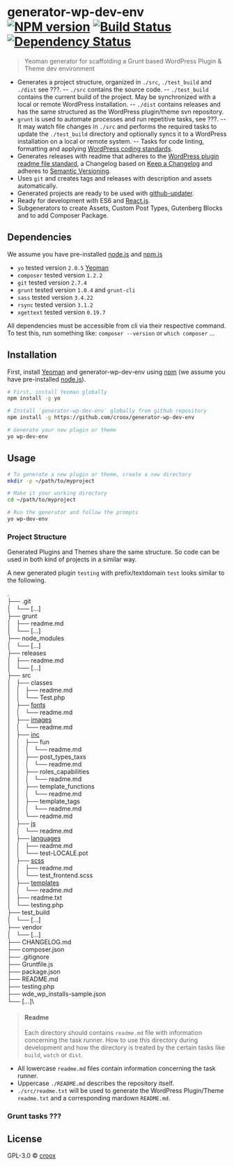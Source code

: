 # generator-wp-dev-env [![NPM version][npm-image]][npm-url] [![Build Status][travis-image]][travis-url] [![Dependency Status][daviddm-image]][daviddm-url]

> Yeoman generator for scaffolding a Grunt based WordPress Plugin &amp; Theme dev environment

- Generates a project structure, organized in `./src`, `./test_build` and `./dist` see ???.
-- `./src` contains the source code.
-- `./test_build` contains the current build of the project. May be synchronized with a local or remote WordPress installation.
-- `./dist` contains releases and has the same structured as the WordPress plugin/theme svn repository.
- `grunt` is used to automate processes and run repetitive tasks, see ???.
-- It may watch file changes in `./src` and performs the required tasks to update the `./test_build` directory and optionally syncs it to a WordPress installation on a local or remote system.
-- Tasks for code linting, formatting and applying [WordPress coding standards](https://github.com/WordPress-Coding-Standards/WordPress-Coding-Standards).
- Generates releases with readme that adheres to the [WordPress plugin readme file standard](https://wordpress.org/plugins/developers/#readme), a Changelog based on [Keep a Changelog](https://keepachangelog.com/en/1.0.0/) and adheres to [Semantic Versioning](https://semver.org/spec/v2.0.0.html).
- Uses `git` and creates tags and releases with description and assets automatically.
- Generated projects are ready to be used with [github-updater](https://github.com/afragen/github-updater).
- Ready for development with ES6 and [React.js](https://reactjs.org/).
- Subgenerators to create Assets,  Custom Post Types, Gutenberg Blocks and to add Composer Package.

## Dependencies


We assume you have pre-installed [node.js](https://nodejs.org/) and [npm.js](http://npmjs.com/)

- `yo` tested version `2.0.5` [Yeoman](http://yeoman.io)
- `composer` tested version `1.2.2`
- `git` tested version `2.7.4`
- `grunt` tested version `1.0.4` and `grunt-cli`
- `sass` tested version `3.4.22`
- `rsync` tested version `3.1.2`
- `xgettext` tested version `0.19.7`

All dependencies must be accessible from cli via their respective command. To test this, run something like: `composer --version` or `which composer` ...

## Installation

First, install [Yeoman](http://yeoman.io) and generator-wp-dev-env using [npm](https://www.npmjs.com/) (we assume you have pre-installed [node.js](https://nodejs.org/)).

```bash
# First, install Yeoman globally
npm install -g yo

# Install `generator-wp-dev-env` globally from github repository
npm install -g https://github.com/croox/generator-wp-dev-env

# Generate your new plugin or theme
yo wp-dev-env
```

## Usage

```bash
# To generate a new plugin or theme, create a new directory
mkdir -p ~/path/to/myproject

# Make it your working directory
cd ~/path/to/myproject

# Run the generator and follow the prompts
yo wp-dev-env
```

### Project Structure

Generated Plugins and Themes share the same structure. So code can be used in both kind of projects in a similar way.

A new generated plugin `testing` with prefix/textdomain `test` looks similar to the following.

.\
├── .git\
│   └── [...]\
├── grunt\
│   ├── readme.md\
│   └── [...]\
├── node_modules\
│   └── [...]\
├── releases\
│   ├── readme.md\
│   └── [...]\
├── src\
│   ├── classes\
│   │   ├── readme.md\
│   │   └── Test.php\
│   ├── [fonts](./generators/app/templates/src/fonts/readme.md)\
│   │   └── readme.md\
│   ├── [images](./generators/app/templates/src/images/readme.md)\
│   │   └── readme.md\
│   ├── [inc](./generators/app/templates/src/inc/readme.md)\
│   │   ├── fun\
│   │   │   └── readme.md\
│   │   ├── post_types_taxs\
│   │   │   └── readme.md\
│   │   ├── roles_capabilities\
│   │   │   └── readme.md\
│   │   ├── template_functions\
│   │   │   └── readme.md\
│   │   ├── template_tags\
│   │   │   └── readme.md\
│   │   └── readme.md\
│   ├── [js](./generators/app/templates/src/js/readme.md)\
│   │   └── readme.md\
│   ├── [languages](./generators/app/templates/src/languages/readme.md)\
│   │   ├── readme.md\
│   │   └── test-LOCALE.pot\
│   ├── [scss](./generators/app/templates/src/scss/readme.md)\
│   │   ├── readme.md\
│   │   └── test_frontend.scss\
│   ├── [templates](./generators/app/templates/src/templates/readme.md)\
│   │   └── readme.md\
│   ├── readme.txt\
│   └── testing.php\
├── test_build\
│   └── [...]\
├── vendor\
│   └── [...]\
├── CHANGELOG.md\
├── composer.json\
├── .gitignore\
├── Gruntfile.js\
├── package.json\
├── README.md\
├── testing.php\
├── wde_wp_installs-sample.json\
└── [...]\

> #### Readme
>
> Each directory should contains `readme.md` file with information concerning the task runner. How to use this directory during development and how the directory is treated by the certain tasks like `build`, `watch` or `dist`.
>
- All lowercase `readme.md` files contain information concerning the task runner.
- Uppercase `./README.md` describes the repository itself.
- `./src/readme.txt` will be used to generate the WordPress Plugin/Theme `readme.txt` and a corresponding mardown `README.md`.

### Grunt tasks ???

## License

GPL-3.0 © [croox](https://github.com/croox)


[npm-image]: https://badge.fury.io/js/generator-wp-dev-env.svg
[npm-url]: https://npmjs.org/package/generator-wp-dev-env
[travis-image]: https://travis-ci.org/croox/generator-wp-dev-env.svg?branch=master
[travis-url]: https://travis-ci.org/croox/generator-wp-dev-env
[daviddm-image]: https://david-dm.org/croox/generator-wp-dev-env.svg?theme=shields.io
[daviddm-url]: https://david-dm.org/croox/generator-wp-dev-env
